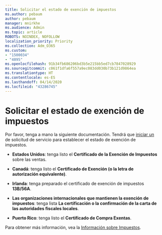 ```yaml
---
title: Solicitar el estado de exención de impuestos
ms.author: pebaum
author: pebaum
manager: mnirkhe
ms.audience: Admin
ms.topic: article
ROBOTS: NOINDEX, NOFOLLOW
localization_priority: Priority
ms.collection: Adm_O365
ms.custom:
- "1500034"
- "4895"
ms.openlocfilehash: 91b34fb686206bd3b5e215bb5ed7cb7847028929
ms.sourcegitcommit: c061f1dfa6f557a9ec083dd030b73b121d9864ea
ms.translationtype: HT
ms.contentlocale: es-ES
ms.lasthandoff: 04/14/2020
ms.locfileid: "43286745"
---
```

# <a name="apply-for-tax-exempt-status"></a>Solicitar el estado de exención de impuestos

Por favor, tenga a mano la siguiente documentación. Tendrá que [iniciar un](https://docs.microsoft.com/office365/admin/contact-support-for-business-products) de solicitud de servicio para establecer el estado de exención de impuestos.

- **Estados Unidos**: tenga listo el **Certificado de la Exención de Impuestos** sobre las ventas.

- **Canadá**: tenga listo el **Certificado de Exención (o la letra de autorización equivalente)**.

- **Irlanda**: tenga preparado el certificado de exención de impuestos **13B/56A**.

- **Las organizaciones internacionales que mantienen la exención de impuestos**: tenga lista **La certificación o la confirmación de la carta de las autoridades fiscales locales**.

- **Puerto Rico**: tenga listo el **Certificado de Compra Exentas**.

Para obtener más información, vea la [Información sobre Impuestos](https://docs.microsoft.com/microsoft-365/commerce/billing-and-payments/tax-information?view=o365-worldwide).
